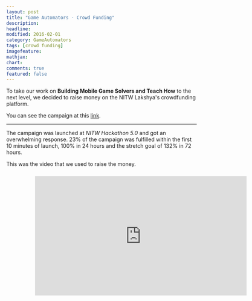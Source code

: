 ```yaml
---
layout: post
title: "Game Automators - Crowd Funding"
description: 
headline: 
modified: 2016-02-01
category: GameAutomators
tags: [crowd funding]
imagefeature: 
mathjax: 
chart: 
comments: true
featured: false
---
```


To take our work on **Building Mobile Game Solvers and Teach How** to the next level, we decided to raise money on the NITW Lakshya's crowdfunding platform.

You can see the campaign at this [link](http://www.thelakshyafoundation.org/crowdfunding/project/1).

-----

The campaign was launched at *NITW Hackathon 5.0* and got an overwhelming response. 23% of the campaign was fulfilled within the first 10 minutes of launch, 100% in 24 hours and the stretch goal of 132% in 72 hours. 

This was the video that we used to raise the money.

<div style="height:100%;width:100%;text-align:center;padding: 2% 15% 2% 15%;">
  <iframe width="560" height="315" src="https://www.youtube.com/embed/gs5JEBh6jKw" frameborder="0" allowfullscreen></iframe>
</div>

-----
